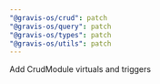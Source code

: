 ```yaml
---
"@gravis-os/crud": patch
"@gravis-os/query": patch
"@gravis-os/types": patch
"@gravis-os/utils": patch
---
```


Add CrudModule virtuals and triggers
